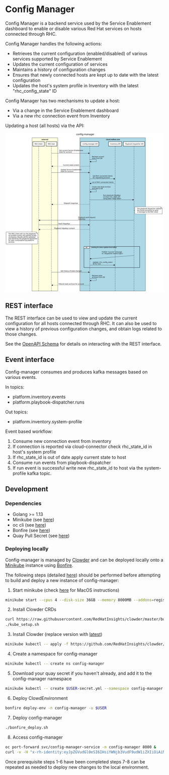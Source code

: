 # Config Manager

Config Manager is a backend service used by the Service Enablement dashboard to enable or disable various Red Hat services on hosts connected through RHC.

Config Manager handles the following actions:

- Retrieves the current configuration (enabled/disabled) of various services supported by Service Enablement 
- Updates the current configuration of services
- Maintains a history of configuration changes
- Ensures that newly connected hosts are kept up to date with the latest configuration
- Updates the host's system profile in Inventory with the latest "rhc_config_state" ID

Config Manager has two mechanisms to update a host:

- Via a change in the Service Enablement dashboard
- Via a new rhc connection event from Inventory

Updating a host (all hosts) via the API:

![Sequence diagram](./docs/config_manager_api.svg)

## REST interface

The REST interface can be used to view and update the current configuration for all hosts connected through RHC. It can also be used to view a history of previous configuration changes, and obtain logs related to those changes. 

See the [OpenAPI Schema](./schema/api.spec.yaml) for details on interacting with the REST interface.

## Event interface

Config-manager consumes and produces kafka messages based on various events.

In topics:
- platform.inventory.events
- platform.playbook-dispatcher.runs

Out topics:
- platform.inventory.system-profile

Event based workflow:
1. Consume new connection event from inventory
2. If connection is reported via cloud-connector check rhc_state_id in host's system profile
3. If rhc_state_id is out of date apply current state to host
4. Consume run events from playbook-dispatcher
5. If run event is successful write new rhc_state_id to host via the system-profile kafka topic.

## Development

### Dependencies

- Golang >= 1.13
- Minikube (see [here](https://consoledot.pages.redhat.com/docs/dev/getting-started/local/environment.html#_install_minikube))
- oc cli (see [here](https://docs.openshift.com/container-platform/4.2/cli_reference/openshift_cli/getting-started-cli.html#cli-installing-cli_cli-developer-commands))
- Bonfire (see [here](https://github.com/RedHatInsights/bonfire#installation))
- Quay Pull Secret (see [here](https://consoledot.pages.redhat.com/docs/dev/getting-started/local/environment.html#_get_your_quay_pull_secret))

### Deploying locally

Config-manager is managed by [Clowder](https://github.com/RedHatInsights/clowder) and can be deployed locally onto a [Minikube](https://minikube.sigs.k8s.io/docs/start/) instance using [Bonfire](https://github.com/RedHatInsights/bonfire).

The following steps (detailed [here](https://consoledot.pages.redhat.com/docs/dev/getting-started/local/environment.html)) should be performed before attempting to build and deploy a new instance of config-manager:

1. Start minikube (check [here](https://github.com/RedHatInsights/clowder/blob/master/docs/macos.md) for MacOS instructions)
```sh
minikube start --cpus 4 --disk-size 36GB --memory 8000MB --addons=registry --driver=kvm2
```

2. Install Clowder CRDs
```sh
curl https://raw.githubusercontent.com/RedHatInsights/clowder/master/build/kube_setup.sh -o kube_setup.sh && chmod +x kube_setup.sh
./kube_setup.sh
```

3. Install Clowder (replace version with [latest](https://github.com/RedHatInsights/clowder/releases/latest))
```sh
minikube kubectl -- apply -f https://github.com/RedHatInsights/clowder/releases/download/0.15.0/clowder-manifest-0.15.0.yaml --validate=false
```

4. Create a namespace for config-manager
```sh
minikube kubectl -- create ns config-manager
```

5. Download your quay secret if you haven't already, and add it to the
   config-manager namespace
```sh
minikube kubectl -- create $USER-secret.yml --namespace config-manager
```

6. Deploy ClowdEnvironment
```sh
bonfire deploy-env -n config-manager -u $USER
```

7. Deploy config-manager
```sh
./bonfire_deploy.sh
```

8. Access config-manager
```sh
oc port-forward svc/config-manager-service -n config-manager 8000 &
curl -v -H "x-rh-identity:eyJpZGVudGl0eSI6IHsiYWNjb3VudF9udW1iZXIiOiAiMDAwMDAwMSIsICJpbnRlcm5hbCI6IHsib3JnX2lkIjogIjAwMDAwMSJ9fX0=" http://localhost:8000/api/config-manager/v1/states/current
```

Once prerequisite steps 1-6 have been completed steps 7-8 can be repeated as needed to deploy new changes to the local environment. 
